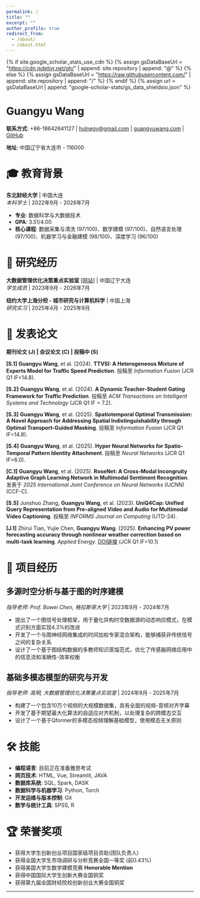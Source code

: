 ```yaml
---
permalink: /
title: ""
excerpt: ""
author_profile: true
redirect_from: 
  - /about/
  - /about.html
---
```


{% if site.google_scholar_stats_use_cdn %}
{% assign gsDataBaseUrl = "https://cdn.jsdelivr.net/gh/" | append: site.repository | append: "@" %}
{% else %}
{% assign gsDataBaseUrl = "https://raw.githubusercontent.com/" | append: site.repository | append: "/" %}
{% endif %}
{% assign url = gsDataBaseUrl | append: "google-scholar-stats/gs_data_shieldsio.json" %}

<span class='anchor' id='about-me'></span>

# **Guangyu Wang**

**联系方式**: +86-18642641127 | [hulnegy@gmail.com](mailto:hulnegy@gmail.com) | [guangyuwang.com](http://guangyuwang.com/) | [GitHub](https://github.com/sqlcow)

**地址**: 中国辽宁省大连市 - 116000

# 🎓 教育背景

**东北财经大学** | 中国大连  
*本科学士* | 2022年9月 - 2026年7月  
- **专业**: 数据科学与大数据技术
- **GPA**: 3.51/4.00
- **核心课程**: 数据采集与清洗 (97/100)、数学建模 (97/100)、自然语言处理 (97/100)、机器学习与金融建模 (98/100)、深度学习 (96/100)

# 💼 研究经历

**大数据管理优化决策重点实验室** [[网站]](https://datalab.dufe.edu.cn/) | 中国辽宁大连  
*学生成员* | 2023年9月 - 2026年7月

**纽约大学上海分校 - 城市研究与计算机科学** | 中国上海  
*研究实习* | 2025年4月 - 2025年9月

# 📜 发表论文

**期刊论文 (J) | 会议论文 (C) | 投稿中 (S)**

**[S.1]** **Guangyu Wang**, et al. (2024). **TTVSI: A Heterogeneous Mixture of Experts Model for Traffic Speed Prediction**. 投稿至 *Information Fusion* (JCR Q1 IF=14.8).

**[S.2]** **Guangyu Wang**, et al. (2024). **A Dynamic Teacher-Student Gating Framework for Traffic Prediction**. 投稿至 *ACM Transactions on Intelligent Systems and Technology* (JCR Q1 IF = 7.2).

**[S.3]** **Guangyu Wang**, et al. (2025). **Spatiotemporal Optimal Transmission: A Novel Approach for Addressing Spatial Indistinguishability through Optimal Transport-Guided Masking**. 投稿至 *Information Fusion* (JCR Q1 IF=14.8).

**[S.4]** **Guangyu Wang**, et al. (2025). **Hyper Neural Networks for Spatio-Temporal Pattern Identity Attachment**. 投稿至 *Neural Networks* (JCR Q1 IF=6.0).

**[C.1]** **Guangyu Wang**, et al. (2025). **RoseNet: A Cross-Modal Incongruity Adaptive Graph Learning Network in Multimodal Sentiment Recognition**. 发表于 *2025 International Joint Conference on Neural Networks (IJCNN)* (CCF-C).

**[S.5]** Junshuo Zhang, **Guangyu Wang**, et al. (2023). **UniQ4Cap: Unified Query Representation from Pre-aligned Video and Audio for Multimodal Video Captioning**. 投稿至 *INFORMS Journal on Computing* (UTD-24).

**[J.1]** Zhirui Tian, Yujie Chen, **Guangyu Wang**. (2025). **Enhancing PV power forecasting accuracy through nonlinear weather correction based on multi-task learning**. *Applied Energy*. [DOI链接](https://doi.org/10.1016/j.apenergy.2025.125525) (JCR Q1 IF=10.1)

# 🚀 项目经历

## **多源时空分析与基于图的时序建模**
*指导老师: Prof. Bowei Chen, 格拉斯哥大学* | 2023年9月 - 2024年7月
- 提出了一个图信号处理框架，用于量化异构时空数据源的动态响应模式，在模式识别方面实现4.3%的改进
- 开发了一个与图神经网络集成的时间加权专家混合架构，能够捕获非传统信号之间的复杂关系
- 设计了一个基于图结构数据的多教师知识蒸馏范式，优化了传感器网络应用中的信息流和准确性-效率权衡

## **基础多模态模型的研究与开发**
*指导老师: 高明, 大数据管理优化决策重点实验室* | 2024年9月 - 2025年7月
- 构建了一个包含10万个视频的大规模数据集，具有全面的视频-音频对齐字幕
- 开发了基于期望最大化算法的自适应对齐机制，以处理复杂的跨模态交互
- 设计了一个基于Qformer的多模态视频理解基础模型，使用模态无关原则

# 🛠 技能

- **编程语言**: 目前正在准备雅思考试
- **网页技术**: HTML, Vue, Streamlit, JAVA
- **数据库系统**: SQL, Spark, DASK
- **数据科学与机器学习**: Python, Torch
- **开发运维与版本控制**: Git
- **数学与统计工具**: SPSS, R

# 🏆 荣誉奖项

- 获得大学生创新创业项目国家级项目资助(团队负责人)
- 获得全国大学生市场调研与分析竞赛全国一等奖 (前0.43%)
- 获得美国大学生数学建模竞赛 **Honorable Mention**
- 获得中国国际大学生创新大赛全国铜奖
- 获得第九届全国财经院校创新创业大赛全国铜奖

---

<div id="clustrmaps-container" style="width: 400px; height: 300px; overflow: hidden;">
  <script type="text/javascript" id="clustrmaps" src="//clustrmaps.com/map_v2.js?d=4oBE-t6H8XcmpYkIWQadW_Rz5o4c2gRM6pcJ5AydSy0&cl=ffffff&w=a"></script>
</div>

